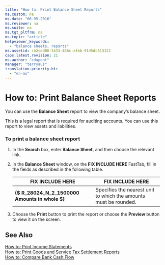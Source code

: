 ```yaml
---
title: "How to: Print Balance Sheet Reports"
ms.custom: na
ms.date: "06-05-2016"
ms.reviewer: na
ms.suite: na
ms.tgt_pltfrm: na
ms.topic: "article"
helpviewer_keywords: 
  - "balance sheets, reports"
ms.assetid: cb2cdd80-3433-486c-afeb-91d5dc313122
caps.latest.revision: 21
ms.author: "edupont"
manager: "terryaus"
translation.priority.ht: 
  - "en-au"
---
```

# How to: Print Balance Sheet Reports
You can use the **Balance Sheet** report to view the company’s balance sheet.  
  
 This is a legal report that is required for auditing accounts. You can use this report to view assets and liabilities.  
  
### To print a balance sheet report  
  
1.  In the **Search** box, enter **Balance Sheet**, and then choose the relevant link.  
  
2.  In the **Balance Sheet** window, on the **FIX INCLUDE HERE<!--[!INCLUDE[bp_optionsheading](../../DesignAndEngineering/includes/bp_optionsheading_md.md)] -->** FastTab, fill in the fields as described in the following table.  
  
    |FIX INCLUDE HERE<!--[!INCLUDE[bp_tablefield](../../ApplicationDesign/includes/bp_tablefield_md.md)] -->|FIX INCLUDE HERE<!--[!INCLUDE[bp_tabledescription](../../ApplicationDesign/includes/bp_tabledescription_md.md)] -->|  
    |---------------------------------|---------------------------------------|  
    |**\($ R\_28024\_N\_2\_1500000 Amounts in whole $\)**|Specifies the nearest unit to which the amounts must be rounded.|  
  
3.  Choose the **Print** button to print the report or choose the **Preview** button to view it on the screen.  
  
## See Also  
 [How to: Print Income Statements](../../LocalFunctionalityForMicrosoftDynamicsNav2016/Australia/how-to-print-income-statements.md)   
 [How to: Print Goods and Service Tax Settlement Reports](../../LocalFunctionalityForMicrosoftDynamicsNav2016/Australia/how-to-print-goods-and-service-tax-settlement-reports.md)   
 [How to: Compare Bank Cash Flow](../../LocalFunctionalityForMicrosoftDynamicsNav2016/Australia/how-to-compare-bank-cash-flow.md)